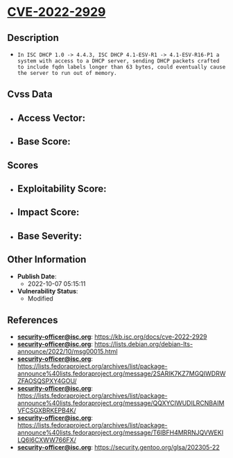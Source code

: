 
# [CVE-2022-2929](https://kb.isc.org/docs/cve-2022-2929)

## Description

- `In ISC DHCP 1.0 -> 4.4.3, ISC DHCP 4.1-ESV-R1 -> 4.1-ESV-R16-P1 a system with access to a DHCP server, sending DHCP packets crafted to include fqdn labels longer than 63 bytes, could eventually cause the server to run out of memory.`

## Cvss Data

- **Access Vector**:
  - 
- **Base Score**:
  - 

## Scores

- **Exploitability Score**:
  - 
- **Impact Score**:
  - 
- **Base Severity**:
  - 

## Other Information

- **Publish Date**:
  - 2022-10-07 05:15:11
- **Vulnerability Status**:
  - Modified

## References

- **security-officer@isc.org**: https://kb.isc.org/docs/cve-2022-2929
- **security-officer@isc.org**: https://lists.debian.org/debian-lts-announce/2022/10/msg00015.html
- **security-officer@isc.org**: https://lists.fedoraproject.org/archives/list/package-announce%40lists.fedoraproject.org/message/2SARIK7KZ7MGQIWDRWZFAOSQSPXY4GOU/
- **security-officer@isc.org**: https://lists.fedoraproject.org/archives/list/package-announce%40lists.fedoraproject.org/message/QQXYCIWUDILRCNBAIMVFCSGXBRKEPB4K/
- **security-officer@isc.org**: https://lists.fedoraproject.org/archives/list/package-announce%40lists.fedoraproject.org/message/T6IBFH4MRRNJQVWEKILQ6I6CXWW766FX/
- **security-officer@isc.org**: https://security.gentoo.org/glsa/202305-22
